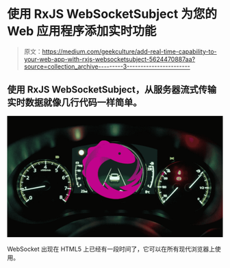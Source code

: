 # 使用 RxJS WebSocketSubject 为您的 Web 应用程序添加实时功能

> 原文：<https://medium.com/geekculture/add-real-time-capability-to-your-web-app-with-rxjs-websocketsubject-5624470887aa?source=collection_archive---------3----------------------->

## 使用 RxJS WebSocketSubject，从服务器流式传输实时数据就像几行代码一样简单。

![](img/4a0c2628eb196223b0b7a7f2f955e7c8.png)

WebSocket 出现在 HTML5 上已经有一段时间了，它可以在所有现代浏览器上使用。